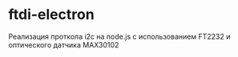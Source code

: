 # ftdi-electron
Реализация проткола i2c на node.js с использованием FT2232 и оптического датчика MAX30102